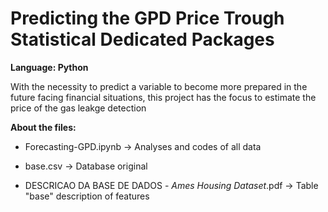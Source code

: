 # Predicting the GPD Price Trough Statistical Dedicated Packages
**Language: Python**

With the necessity to predict a variable to become more prepared in the future facing financial situations, 
this project has the focus to estimate the price of the gas leakge detection

**About the files:**

- Forecasting-GPD.ipynb -> Analyses and codes of all data

- base.csv -> Database original

- DESCRICAO DA BASE DE DADOS - _Ames Housing Dataset_.pdf -> Table "base" description of features
